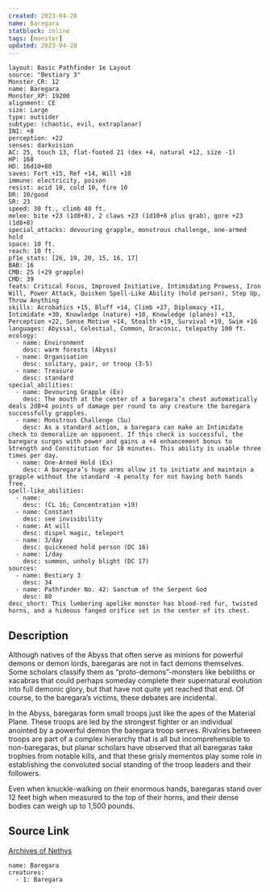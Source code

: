 ```yaml
---
created: 2023-04-28
name: Baregara
statblock: inline
tags: [monster]
updated: 2023-04-28
---
```

```statblock
layout: Basic Pathfinder 1e Layout
source: "Bestiary 3"
Monster_CR: 12
name: Baregara
Monster_XP: 19200
alignment: CE
size: Large
type: outsider
subtype: (chaotic, evil, extraplanar)
INI: +8
perception: +22
senses: darkvision
AC: 25, touch 13, flat-footed 21 (dex +4, natural +12, size -1)
HP: 168
HD: 16d10+80
saves: Fort +15, Ref +14, Will +10
immune: electricity, poison
resist: acid 10, cold 10, fire 10
DR: 10/good
SR: 23
speed: 30 ft., climb 40 ft.
melee: bite +23 (1d8+8), 2 claws +23 (1d10+8 plus grab), gore +23 (1d8+8)
special_attacks: devouring grapple, monstrous challenge, one-armed hold
space: 10 ft.
reach: 10 ft.
pf1e_stats: [26, 19, 20, 15, 16, 17]
BAB: 16
CMB: 25 (+29 grapple)
CMD: 39
feats: Critical Focus, Improved Initiative, Intimidating Prowess, Iron Will, Power Attack, Quicken Spell-Like Ability (hold person), Step Up, Throw Anything
skills: Acrobatics +15, Bluff +14, Climb +27, Diplomacy +11, Intimidate +30, Knowledge (nature) +10, Knowledge (planes) +13, Perception +22, Sense Motive +14, Stealth +19, Survival +19, Swim +16
languages: Abyssal, Celestial, Common, Draconic, telepathy 100 ft.
ecology:
  - name: Environment
    desc: warm forests (Abyss)
  - name: Organisation
    desc: solitary, pair, or troop (3-5)
  - name: Treasure
    desc: standard
special_abilities:
  - name: Devouring Grapple (Ex)
    desc: The mouth at the center of a baregara’s chest automatically deals 2d8+4 points of damage per round to any creature the baregara successfully grapples.
  - name: Monstrous Challenge (Su)
    desc: As a standard action, a baregara can make an Intimidate check to demoralize an opponent. If this check is successful, the baregara surges with power and gains a +4 enhancement bonus to Strength and Constitution for 10 minutes. This ability is usable three times per day.
  - name: One-Armed Hold (Ex)
    desc: A baregara’s huge arms allow it to initiate and maintain a grapple without the standard -4 penalty for not having both hands free.
spell-like_abilities:
  - name:
    desc: (CL 16; Concentration +19)
  - name: Constant
    desc: see invisibility
  - name: At will
    desc: dispel magic, teleport
  - name: 3/day
    desc: quickened hold person (DC 16)
  - name: 1/day
    desc: summon, unholy blight (DC 17)
sources:
  - name: Bestiary 3
    desc: 34
  - name: Pathfinder No. 42: Sanctum of the Serpent God
    desc: 80
desc_short: This lumbering apelike monster has blood-red fur, twisted horns, and a hideous fanged orifice set in the center of its chest.
```
## Description
Although natives of the Abyss that often serve as minions for powerful demons or demon lords, baregaras are not in fact demons themselves. Some scholars classify them as “proto-demons”-monsters like bebiliths or xacabras that could perhaps someday complete their supernatural evolution into full demonic glory, but that have not quite yet reached that end. Of course, to the baregara’s victims, these debates are incidental.

In the Abyss, baregaras form small troops just like the apes of the Material Plane. These troops are led by the strongest fighter or an individual anointed by a powerful demon the baregara troop serves. Rivalries between troops are part of a complex hierarchy that is all but incomprehensible to non-baregaras, but planar scholars have observed that all baregaras take trophies from notable kills, and that these grisly mementos play some role in establishing the convoluted social standing of the troop leaders and their followers.

Even when knuckle-walking on their enormous hands, baregaras stand over 12 feet high when measured to the top of their horns, and their dense bodies can weigh up to 1,500 pounds.
## Source Link
[Archives of Nethys](https://aonprd.com/MonsterDisplay.aspx?ItemName=Baregara)
```encounter-table
name: Baregara
creatures:
  - 1: Baregara
```
